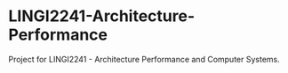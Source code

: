 # LINGI2241-Architecture-Performance
Project for LINGI2241 - Architecture Performance and Computer Systems.
